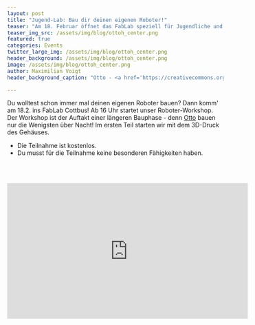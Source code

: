 ```yaml
---
layout: post
title: "Jugend-Lab: Bau dir deinen eigenen Roboter!"
teaser: "Am 18. Februar öffnet das FabLab speziell für Jugendliche und Roboter Liebhaber und Liebhaberinnen - um 16 Uhr geht's los!"
teaser_img_src: /assets/img/blog/ottoh_center.png
featured: true
categories: Events
twitter_large_img: /assets/img/blog/ottoh_center.png
header_background: /assets/img/blog/ottoh_center.png
image: /assets/img/blog/ottoh_center.png
author: Maximilian Voigt
header_background_caption: "Otto - <a href='https://creativecommons.org/licenses/by-sa/4.0/'>CC-BY-SA 4.0</a>: <a href='https://wikifactory.com/@cparrapa'>cparrapa</a>"

---
```


Du wolltest schon immer mal deinen eigenen Roboter bauen? Dann komm' am 18.2. ins FabLab Cottbus! Ab 16 Uhr startet unser Roboter-Workshop. Der Workshop ist der Auftakt einer längeren Bauphase - denn [Otto](https://wikifactory.com/+OttoDIY/humanoid) bauen nur die Wenigsten über Nacht! Im ersten Teil starten wir mit dem 3D-Druck des Gehäuses.

* Die Teilnahme ist kostenlos.
* Du musst für die Teilnahme keine besonderen Fähigkeiten haben.

<br><br>
<div class="video"><iframe width="560" height="315" src="https://www.youtube-nocookie.com/embed/VD6sgTo6NOY" frameborder="0" allow="accelerometer; autoplay; encrypted-media; gyroscope; picture-in-picture" allowfullscreen></iframe></div>